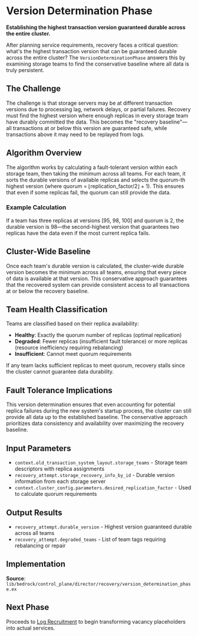 # Version Determination Phase

**Establishing the highest transaction version guaranteed durable across the entire cluster.**

After planning service requirements, recovery faces a critical question: what's the highest transaction version that can be guaranteed durable across the entire cluster? The `VersionDeterminationPhase` answers this by examining storage teams to find the conservative baseline where all data is truly persistent.

## The Challenge

The challenge is that storage servers may be at different transaction versions due to processing lag, network delays, or partial failures. Recovery must find the highest version where enough replicas in every storage team have durably committed the data. This becomes the "recovery baseline"—all transactions at or below this version are guaranteed safe, while transactions above it may need to be replayed from logs.

## Algorithm Overview

The algorithm works by calculating a fault-tolerant version within each storage team, then taking the minimum across all teams. For each team, it sorts the durable versions of available replicas and selects the quorum-th highest version (where quorum = ⌊replication_factor/2⌋ + 1). This ensures that even if some replicas fail, the quorum can still provide the data.

### Example Calculation

If a team has three replicas at versions [95, 98, 100] and quorum is 2, the durable version is 98—the second-highest version that guarantees two replicas have the data even if the most current replica fails.

## Cluster-Wide Baseline

Once each team's durable version is calculated, the cluster-wide durable version becomes the minimum across all teams, ensuring that every piece of data is available at that version. This conservative approach guarantees that the recovered system can provide consistent access to all transactions at or below the recovery baseline.

## Team Health Classification

Teams are classified based on their replica availability:

- **Healthy**: Exactly the quorum number of replicas (optimal replication)
- **Degraded**: Fewer replicas (insufficient fault tolerance) or more replicas (resource inefficiency requiring rebalancing)
- **Insufficient**: Cannot meet quorum requirements

If any team lacks sufficient replicas to meet quorum, recovery stalls since the cluster cannot guarantee data durability.

## Fault Tolerance Implications

This version determination ensures that even accounting for potential replica failures during the new system's startup process, the cluster can still provide all data up to the established baseline. The conservative approach prioritizes data consistency and availability over maximizing the recovery baseline.

## Input Parameters

- `context.old_transaction_system_layout.storage_teams` - Storage team descriptors with replica assignments
- `recovery_attempt.storage_recovery_info_by_id` - Durable version information from each storage server
- `context.cluster_config.parameters.desired_replication_factor` - Used to calculate quorum requirements

## Output Results

- `recovery_attempt.durable_version` - Highest version guaranteed durable across all teams
- `recovery_attempt.degraded_teams` - List of team tags requiring rebalancing or repair

## Implementation

**Source**: `lib/bedrock/control_plane/director/recovery/version_determination_phase.ex`

## Next Phase

Proceeds to [Log Recruitment](06-log-recruitment.md) to begin transforming vacancy placeholders into actual services.